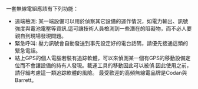 [Title]: # (能力)
[Order]: # (8)

一套無線電組應該有下列功能：

* 遠端檢測: 某一端設備可以用於偵察其它設備的運作情況，如電力輸出、訊號強度與電池電壓等資訊.這可讓技術人員檢測到一些潛在的阻礙物，而不必人要親自到現場發現問題。
* 緊急呼叫: 壓力訊號會自動發送到事先設定好的電台話碼，請優先接通這類的緊急電話。
* 結上GPS的個人電腦若裝有追踪軟體，可以來偵測某一個有GPS的移動設備定位而不會讓設備的持有人發現。載運工具的移動因此可以被偵.因此使用之前，請仔細考慮這一類追踪軟體的風險。
最受歡迎的高頻無線電品牌是Codan與Barrett。

